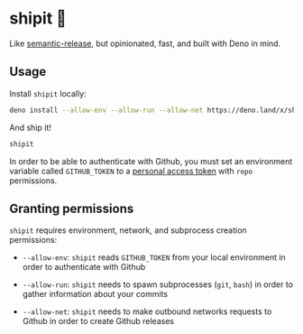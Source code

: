 # shipit :canoe:

Like [semantic-release](https://github.com/semantic-release/semantic-release),
but opinionated, fast, and built with Deno in mind.

## Usage

Install `shipit` locally:

```sh
deno install --allow-env --allow-run --allow-net https://deno.land/x/shipit/shipit.ts
```

And ship it!

```sh
shipit
```

In order to be able to authenticate with Github, you must set an environment
variable called `GITHUB_TOKEN` to a
[personal access token](https://docs.github.com/en/authentication/keeping-your-account-and-data-secure/creating-a-personal-access-token)
with `repo` permissions.

## Granting permissions

`shipit` requires environment, network, and subprocess creation permissions:

- `--allow-env`: `shipit` reads `GITHUB_TOKEN` from your local environment in
  order to authenticate with Github
- `--allow-run`: `shipit` needs to spawn subprocesses (`git`, `bash`) in order
  to gather information about your commits

- `--allow-net`: `shipit` needs to make outbound networks requests to Github in
  order to create Github releases
